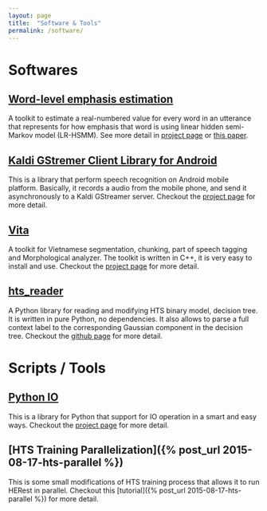 ```yaml
---
layout: page
title:  "Software & Tools"
permalink: /software/
---
```

# Softwares #

## [Word-level emphasis estimation](http://truongdq.com/word-level-emphasis-estimation/) ##
A toolkit to estimate a real-numbered value for every word in an utterance that represents for how emphasis that word is using linear hidden semi-Markov model (LR-HSMM).
See more detail in [project page](http://truongdq.com/word-level-emphasis-estimation/) or [this paper](url).

## [Kaldi GStremer Client Library for Android](https://github.com/truongdq/kaldi-gstreamer-android-client) ##
This is a library that perform speech recognition on Android mobile platform. Basically, it records a audio from the mobile phone, and send it asynchronously to a Kaldi GStreamer server. Checkout the [project page](https://github.com/truongdq/kaldi-gstreamer-android-client) for more detail.

## [Vita](http://www.truongdq.com/vita) ##
A toolkit for Vietnamese segmentation, chunking, part of speech tagging and Morphological analyzer. The toolkit is written in C++, it is very easy to install and use. Checkout the [project page](http://www.truongdq.com/vita) for more detail.

## [hts_reader](https://github.com/truongdq/hts_reader) ##
A Python library for reading and modifying HTS binary model, decision tree. It is written in pure Python, no dependencies.
It also allows to parse a full context label to the corresponding Gaussian component in
the decision tree. Checkout the [github page](https://github.com/truongdq/hts_reader) for more detail.

# Scripts / Tools #

## [Python IO](http://github.com/truongdq/py_io) ##
This is a library for Python that support for IO operation in a smart and easy ways. Checkout the [project page](https://github.com/truongdq/py_io) for more detail.

## [HTS Training Parallelization]({% post_url 2015-08-17-hts-parallel %}) ##
This is some small modifications of HTS training process that allows it to run HERest in parallel. Checkout this [tutorial]({% post_url 2015-08-17-hts-parallel %}) for more detail.

